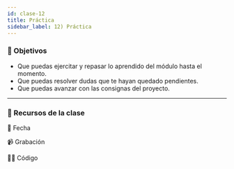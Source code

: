 ```yaml
---
id: clase-12
title: Práctica
sidebar_label: 12) Práctica
---
```


### 🏁 Objetivos

- Que puedas ejercitar y repasar lo aprendido del módulo hasta el momento.
- Que puedas resolver dudas que te hayan quedado pendientes.
- Que puedas avanzar con las consignas del proyecto.

---

### 🚀 Recursos de la clase

📆 Fecha

📹 Grabación

👩‍💻 Código

